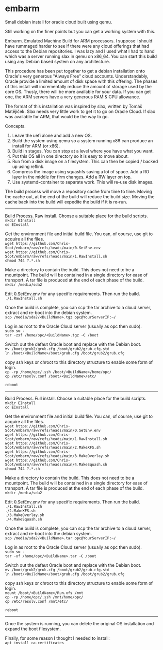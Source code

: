 # embarm
Small debian install for oracle cloud built using qemu.

Still working on the finer points but you can get a working system with this.

Embarm.  Emulated Machine Build for ARM processors.  I suppose I should have rummaged harder to see if there were any cloud offerings that had access to the Debian repositories.
I was lazy and I used what I had to hand which was a server running slax in qemu on x86_64.
You can start this build using any Debian based system on any architecture.

This procedure has been put together to get a debian installation onto Oracle's very generous "Always Free" cloud accounts.
Understandably, Oracle provide a limited amount of disk space with this offering.  The phases of this install will incrementally reduce the amount of storage used by the core OS.  Thusly, there will be more available for your data.
If you can get one, the ARM servers have a very generous RAM & CPU allowance.

The format of this installation was inspired by slax, written by Tomáš Matějíček.  Slax needs very little work to get it to go on Oracle Cloud.  If slax was available for ARM, that would be the way to go.

Concepts.
1.  Leave the uefi alone and add a new OS.
2.  Build the system using qemu so a system running x86 can produce an install for ARM (or x86).
3.  Build in stages.  You can stop at a level where you have what you want.
4.  Put this OS all in one directory so it is easy to move about.
5.  Run from a disk image on a filesystem.  This can then be copied / backed up using reflink.
6.  Compress the image using squashfs saving a lot of space.  Add a RO layer in the middle for firm changes.  Add a RW layer on top.
7.  Use systemd-container to separate work.  This will re-use disk images.

The build process will move a repository cache from time to time.
Moving the cache out, at the end of the build will reduce the build size.
Moving the cache back into the build will expedite the build if it is re-run.

---
Build Process.  Raw install.
Choose a suitable place for the build scripts.  
`mkdir EInstall`  
`cd EInstall`

Get the environment file and initial build file.  You can, of course, use git to acquire all the files.  
`wget https://github.com/Chris-Scot/embarm/raw/refs/heads/main/0.SetEnv.env`  
`wget https://github.com/Chris-Scot/embarm/raw/refs/heads/main/1.RawInstall.sh`  
`chmod 744 ?.*.sh`

Make a directory to contain the build.  This does not need to be a mountpoint.  The build will be contained in a single directory for ease of transport.  A tar file is produced at the end of each phase of the build.  
`mkdir /media/sda2`

Edit 0.SetEnv.env for any specific requirements.  Then run the build.  
`./1.RawInstall.sh`

Once the build is complete, you can scp the tar archive to a cloud server, extract and re-boot into the debian system.  
`scp /media/sda2/<BuildName>.tgz opc@YourServerIP:~/`

Log in as root to the Oracle Cloud server (usually as opc then sudo).  
`sudo su -`  
`tar -zxf /home/opc/<BuildName>.tgz -C /boot`

Switch out the defaut Oracle boot and replace with the Debian boot.  
`mv /boot/grub2/grub.cfg /boot/grub2/grub.cfg.std`  
`ln /boot/<BuildName>/boot/grub.cfg /boot/grub2/grub.cfg`

copy ssh keys or chroot to this directory structure to enable some form of login.  
`cp -rp /home/opc/.ssh /boot/<BuildName>/home/opc/`  
`cp /etc/resolv.conf /boot/<BuildName>/etc/`

`reboot`

---

Build Process.  Full install.
Choose a suitable place for the build scripts.  
`mkdir EInstall`  
`cd EInstall`

Get the environment file and initial build file.  You can, of course, use git to acquire all the files.  
`wget https://github.com/Chris-Scot/embarm/raw/refs/heads/main/0.SetEnv.env`  
`wget https://github.com/Chris-Scot/embarm/raw/refs/heads/main/1.RawInstall.sh`  
`wget https://github.com/Chris-Scot/embarm/raw/refs/heads/main/2.MakeXFS.sh`  
`wget https://github.com/Chris-Scot/embarm/raw/refs/heads/main/3.MakeOverlay.sh`  
`wget https://github.com/Chris-Scot/embarm/raw/refs/heads/main/4.MakeSquash.sh`  
`chmod 744 ?.*.sh`

Make a directory to contain the build.  This does not need to be a mountpoint.  The build will be contained in a single directory for ease of transport.  A tar file is produced at the end of each phase of the build.  
`mkdir /media/sda2`

Edit 0.SetEnv.env for any specific requirements.  Then run the build.  
`./1.RawInstall.sh`  
`./2.MakeXFS.sh`  
`./3.MakeOverlay.sh`  
`./4.MakeSquash.sh`

Once the build is complete, you can scp the tar archive to a cloud server, extract and re-boot into the debian system.  
`scp /media/sda2/<BuildName>.tar opc@YourServerIP:~/`

Log in as root to the Oracle Cloud server (usually as opc then sudo).  
`sudo su -`  
`tar -xf /home/opc/<BuildName>.tar -C /boot`

Switch out the defaut Oracle boot and replace with the Debian boot.  
`mv /boot/grub2/grub.cfg /boot/grub2/grub.cfg.std`  
`ln /boot/<BuildName>/boot/grub.cfg /boot/grub2/grub.cfg`

copy ssh keys or chroot to this directory structure to enable some form of login.  
`mount /boot/<BuildName>/Run.xfs /mnt`  
`cp -rp /home/opc/.ssh /mnt/home/opc/`  
`cp /etc/resolv.conf /mnt/etc/`

`reboot`

---

Once the system is running, you can delete the original OS installation and expand the boot filesystem.

Finally, for some reason I thought I needed to install:  
`apt install ca-certificates`
